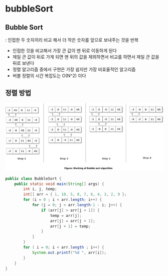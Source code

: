 # bubbleSort

## Bubble Sort

: 인접한 두 숫자끼리 비교 해서 더 작은 숫자를 앞으로 보내주는 것을 반복

* 인접한 것을 비교해서 가장 큰 값이 맨 뒤로 이동하게 된다 
* 제일 큰 값이 뒤로 가게 되면 맨 뒤의 값을 제외하면서 비교를 하면서 제일 큰 값을 뒤로 보낸다 
* 정렬 알고리즘 중에서 구현은 가장 쉽지만 가장 비효율적인 알고리즘
* 버블 정렬의 시간 복잡도는 O\(N^2\) 이다 

## 정렬 방법

![bubbleSort](../../.gitbook/assets/bubbleSort.png)

```java
public class BubbleSort {
    public static void main(String[] args) {
        int i, j, temp;
        int[] arr = { 1, 10, 5, 8, 7, 6, 4, 3, 2, 9 };
        for (i = 0 ; i < arr.length; i++) {
            for (j = 0; j < arr.length-1 - i; j++) {
                if (arr[j] > arr[j + 1]) {
                    temp = arr[j];
                    arr[j] = arr[j + 1];
                    arr[j + 1] = temp;
                }
            }
        }
        for ( i = 0; i < arr.length ; i++) {
            System.out.printf("%d ", arr[i]);
        }
    }
}
```

